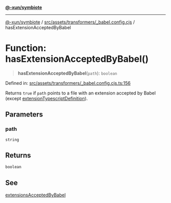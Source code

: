 [**@-xun/symbiote**](../../../../../README.md)

***

[@-xun/symbiote](../../../../../README.md) / [src/assets/transformers/\_babel.config.cjs](../README.md) / hasExtensionAcceptedByBabel

# Function: hasExtensionAcceptedByBabel()

> **hasExtensionAcceptedByBabel**(`path`): `boolean`

Defined in: [src/assets/transformers/\_babel.config.cjs.ts:156](https://github.com/Xunnamius/symbiote/blob/ecdd713c4d242b92209fafa38beadafe2769795c/src/assets/transformers/_babel.config.cjs.ts#L156)

Returns `true` if `path` points to a file with an extension accepted by Babel
(except [extensionTypescriptDefinition](../variables/extensionTypescriptDefinition.md)).

## Parameters

### path

`string`

## Returns

`boolean`

## See

[extensionsAcceptedByBabel](../variables/extensionsAcceptedByBabel.md)
